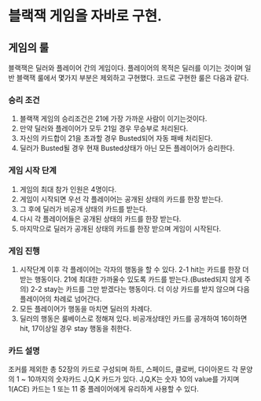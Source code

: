 # 블랙잭 게임을 자바로 구현. 

## 게임의 룰

블랙잭은 딜러와 플레이어 간의 게임이다. 플레이어의 목적은 딜러를 이기는 것이며 일반 블랙잭 룰에서 몇가지 부분은 제외하고 구현했다. 코드로 구현한 룰은 다음과 같다. 

### 승리 조건 
1. 블랙잭 게임의 승리조건은 21에 가장 가까운 사람이 이기는것이다. 
2. 만약 딜러와 플레이어가 모두 21일 경우 무승부로 처리된다. 
3. 자신의 카드합이 21을 초과할 경우 Busted되어 자동 패배 처리된다. 
4. 딜러가 Busted될 경우 현재 Busted상태가 아닌 모든 플레이어가 승리한다. 

### 게임 시작 단계 
1. 게임의 최대 참가 인원은 4명이다. 
2. 게임이 시작되면 우선 각 플레이어는 공개된 상태의 카드를 한장 받는다. 
3. 그 후에 딜러가 비공개 상태의 카드를 받는다. 
4. 다시 각 플레이어들은 공개된 상태의 카드를 한장 받는다. 
5. 마지막으로 딜러가 공개된 상태의 카드를 한장 받으며 게임이 시작된다. 

### 게임 진행
1. 시작단계 이후 각 플레이어는 각자의 행동을 할 수 있다. 
2-1 hit는 카드를 한장 더 받는 행동이다. 21에 최대한 가까울수 있도록 카드를 받는다.(Busted되지 않게 주의) 
2-2 stay는 카드를 그만 받겠다는 행동이다. 더 이상 카드를 받지 않으며 다음 플레이어의 차례로 넘어간다. 
3. 모든 플레이어가 행동을 마치면 딜러의 차례다. 
4. 딜러의 행동은 룰베이스로 정해져 있다. 비공개상태인 카드를 공개하여 16이하면 hit, 17이상일 경우 stay 행동을 취한다. 

 ### 카드 설명
 조커를 제외한 총 52장의 카드로 구성되며 하트, 스페이드, 클로버, 다이아몬드 각 문양의 1 ~ 10까지의 숫자카드 J,Q,K 카드가 있다. 
 J,Q,K는 숫자 10의 value를 가지며 1(ACE) 카드는 1 또는 11 중 플레이어에게 유리하게 사용할 수 있다.
